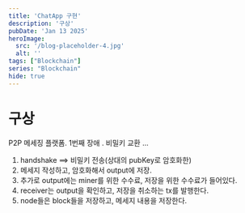 ```yaml
---
title: 'ChatApp 구현'
description: '구상'
pubDate: 'Jan 13 2025'
heroImage:
  src: '/blog-placeholder-4.jpg'
  alt: ''
tags: ["Blockchain"]
series: "Blockchain"
hide: true
---
```


# 구상

P2P 메세징 플랫폼.
1번째 장애 . 비밀키 교환 ... 
1. handshake ==> 비밀키 전송(상대의 pubKey로 암호화한)
2. 메세지 작성하고, 암호화해서 output에 저장.
3. 추가로 output에는 miner를 위한 수수료, 저장을 위한 수수료가 들어있다.
4. receiver는 output을 확인하고, 저장을 취소하는 tx를 발행한다.
5. node들은 block들을 저장하고, 메세지 내용을 저장한다.